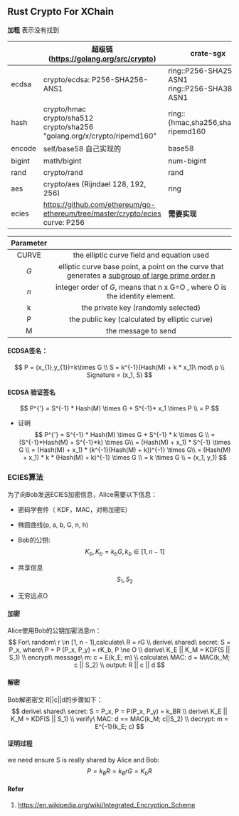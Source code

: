 ## Rust Crypto For XChain

**加粗** 表示没有找到

|        | 超级链(https://golang.org/src/crypto)                        | crate-sgx                                          | Optional |
| ------ | ------------------------------------------------------------ | -------------------------------------------------- | -------- |
| ecdsa  | crypto/ecdsa:    P256-SHA256-ANS1                            | ring::P256-SHA256-ASN1<br />ring::P256-SHA384-ASN1 |          |
| hash   | crypto/hmac <br/>crypto/sha512 <br />crypto/sha256 <br />"golang.org/x/crypto/ripemd160" | ring::{hmac,sha256,sha512} <br />ripemd160         |          |
| encode | self/base58  自己实现的                                      | base58                                             |          |
| bigint | math/bigint                                                  | num-bigint                                         |          |
| rand   | crypto/rand                                                  | rand                                               |          |
| aes    | crypto/aes (Rijndael 128, 192, 256)                          | ring                                               |          |
| ecies  | https://github.com/ethereum/go-ethereum/tree/master/crypto/ecies     curve: P256 | **需要实现**                                       |          |



| Parameter |                                                              |
| :-------: | :----------------------------------------------------------: |
|   CURVE   |          the elliptic curve field and equation used          |
|    *G*    | elliptic curve base point, a point on the curve that generates a [subgroup of large prime order n](https://en.wikipedia.org/wiki/Elliptic-curve_cryptography#Domain_parameters) |
|    *n*    | integer order of *G*, means that  n x G=O , where O is the identity element. |
|     k     |             the private key (randomly selected)              |
|     P     |        the public key (calculated by elliptic curve)         |
|     M     |                     the message to send                      |

#### ECDSA签名： 

$$
P = (x_{1},y_{1})=k\times G \\
S = k^{-1}(Hash(M) + k * x_1)\ mod\ p   \\
Signature = (x_1, S)
$$

#### ECDSA 验证签名

$$
P^{'} = S^{-1} * Hash(M) \times  G + S^{-1}* x_1 \times P \\
= P
$$

* 证明
  $$
  P^{'} = S^{-1} * Hash(M) \times G + S^{-1} * k \times G \\
  = (S^{-1}*Hash(M) + S^{-1}*k) \times G\\
  = (Hash(M) + x_1) * S^{-1} \times G \\
  = (Hash(M) + x_1) * (k^{-1}(Hash(M) + k))^{-1} \times G\\
  = (Hash(M) + x_1) * k * (Hash(M) + k)^{-1}  \times G \\
  = k \times G \\
  = (x_1, y_1)
  $$
  

### ECIES算法

为了向Bob发送ECIES加密信息，Alice需要以下信息：

* 密码学套件（ KDF，MAC，对称加密E）

* 椭圆曲线(p, a, b, G, n, h)

* Bob的公钥: 
  $$
  K_b, K_b = k_b G, k_b \in [1, n - 1]
  $$

* 共享信息
  $$
  S_1, S_2
  $$
  

* 无穷远点O

#### 加密

Alice使用Bob的公钥加密消息m：
$$
For\ random\ r \in [1, n - 1],calculate\ R = rG \\
derive\ shared\ secret: S = P_x, where\ P = P (P_x, P_y) = rK_b, P \ne O \\
derive\ K_E || K_M = KDF(S || S_1) \\
encrypt\ message\ m: c = E(k_E; m) \\
calculate\ MAC:  d = MAC(k_M; c || S_2) \\
output: R || c || d
$$


#### 解密

Bob解密密文 R||c||d的步骤如下：
$$
derive\ shared\ secret: S = P_x,  P = P(P_x, P_y) = k_BR  \\
derive\ K_E || K_M = KDF(S || S_1) \\
verify\ MAC: d == MAC(k_M; c||S_2) \\
decrypt: m = E^{-1}(k_E; c)
$$


#### 证明过程

we need ensure S is really shared by Alice and Bob: 
$$
P = k_BR = k_BrG = K_bR
$$


#### Refer

1. https://en.wikipedia.org/wiki/Integrated_Encryption_Scheme

